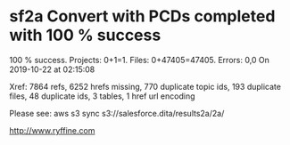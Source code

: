 # sf2a Convert with PCDs completed with 100 % success

100 % success. Projects: 0+1=1.  Files: 0+47405=47405. Errors: 0,0  On 2019-10-22 at 02:15:08

Xref: 7864 refs, 6252 hrefs missing, 770 duplicate topic ids, 193 duplicate files, 48 duplicate ids, 3 tables, 1 href url encoding

Please see: aws s3 sync s3://salesforce.dita/results2a/2a/

http://www.ryffine.com
